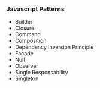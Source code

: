 ### Javascript Patterns

* Builder
* Closure
* Command
* Composition
* Dependency Inversion Principle
* Facade 
* Null
* Observer
* Single Responsability
* Singleton
